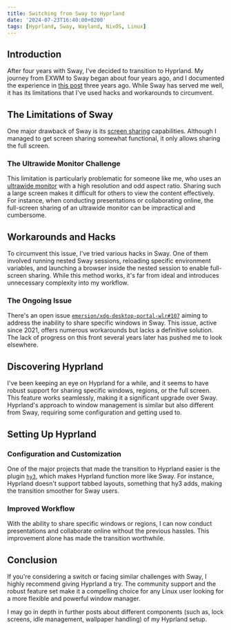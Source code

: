 ```yaml
---
title: Switching from Sway to Hyprland
date: '2024-07-23T16:40:00+0200'
tags: [Hyprland, Sway, Wayland, NixOS, Linux]
---
```


## Introduction

After four years with Sway, I've decided to transition to Hyprland. My
journey from EXWM to Sway began about four years ago, and I documented
the experience in
[this post](/blog/2021/02/switching-to-wayland-sway/) three years ago.
While Sway has served me well, it has its limitations that I've used
hacks and workarounds to circumvent.

## The Limitations of Sway

One major drawback of Sway is its
[screen sharing](/blog/2021/02/detailed-setup-of-screen-sharing-in-sway/)
capabilities. Although I managed to get screen sharing somewhat
functional, it only allows sharing the full screen.

### The Ultrawide Monitor Challenge

This limitation is particularly problematic for someone like me, who
uses an [ultrawide monitor](/blog/2021/02/ultra-wide-monitor/) with a
high resolution and odd aspect ratio. Sharing such a large screen
makes it difficult for others to view the content effectively. For
instance, when conducting presentations or collaborating online, the
full-screen sharing of an ultrawide monitor can be impractical and
cumbersome.

## Workarounds and Hacks

To circumvent this issue, I've tried various hacks in Sway. One of
them involved running nested Sway sessions, reloading specific
environment variables, and launching a browser inside the nested
session to enable full-screen sharing. While this method works, it's
far from ideal and introduces unnecessary complexity into my workflow.

### The Ongoing Issue

There's an open issue
[`emersion/xdg-desktop-portal-wlr#107`](https://github.com/emersion/xdg-desktop-portal-wlr/issues/107)
aiming to address the inability to share specific windows in
Sway. This issue, active since 2021, offers numerous workarounds but
lacks a definitive solution. The lack of progress on this front
several years later has pushed me to look elsewhere.

## Discovering Hyprland

I've been keeping an eye on Hyprland for a while, and it seems to have
robust support for sharing specific windows, regions, or the full
screen. This feature works seamlessly, making it a significant upgrade
over Sway. Hyprland's approach to window management is similar but
also different from Sway, requiring some configuration and getting
used to.

## Setting Up Hyprland

### Configuration and Customization

One of the major projects that made the transition to Hyprland easier
is the plugin [`hy3`](https://github.com/outfoxxed/hy3), which makes
Hyprland function more like Sway. For instance, Hyprland doesn't
support tabbed layouts, something that hy3 adds, making the transition
smoother for Sway users.

### Improved Workflow

With the ability to share specific windows or regions, I can now
conduct presentations and collaborate online without the previous
hassles. This improvement alone has made the transition worthwhile.

## Conclusion

If you're considering a switch or facing similar challenges with Sway,
I highly recommend giving Hyprland a try. The community support and
the robust feature set make it a compelling choice for any Linux user
looking for a more flexible and powerful window manager.

I may go in depth in further posts about different components (such
as, lock screens, idle management, wallpaper handling) of my Hyprland
setup.
